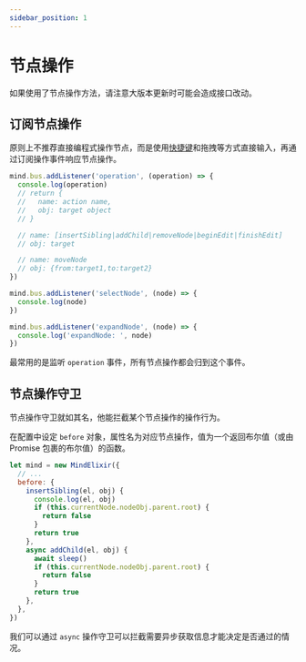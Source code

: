 ```yaml
---
sidebar_position: 1
---
```


# 节点操作

如果使用了节点操作方法，请注意大版本更新时可能会造成接口改动。

## 订阅节点操作

原则上不推荐直接编程式操作节点，而是使用[快捷键](./shortcuts.md)和拖拽等方式直接输入，再通过订阅操作事件响应节点操作。

```js
mind.bus.addListener('operation', (operation) => {
  console.log(operation)
  // return {
  //   name: action name,
  //   obj: target object
  // }

  // name: [insertSibling|addChild|removeNode|beginEdit|finishEdit]
  // obj: target

  // name: moveNode
  // obj: {from:target1,to:target2}
})

mind.bus.addListener('selectNode', (node) => {
  console.log(node)
})

mind.bus.addListener('expandNode', (node) => {
  console.log('expandNode: ', node)
})
```

最常用的是监听 `operation` 事件，所有节点操作都会归到这个事件。

## 节点操作守卫

节点操作守卫就如其名，他能拦截某个节点操作的操作行为。

在配置中设定 `before` 对象，属性名为对应节点操作，值为一个返回布尔值（或由 Promise 包裹的布尔值）的函数。

```js
let mind = new MindElixir({
  // ...
  before: {
    insertSibling(el, obj) {
      console.log(el, obj)
      if (this.currentNode.nodeObj.parent.root) {
        return false
      }
      return true
    },
    async addChild(el, obj) {
      await sleep()
      if (this.currentNode.nodeObj.parent.root) {
        return false
      }
      return true
    },
  },
})
```

我们可以通过 `async` 操作守卫可以拦截需要异步获取信息才能决定是否通过的情况。
